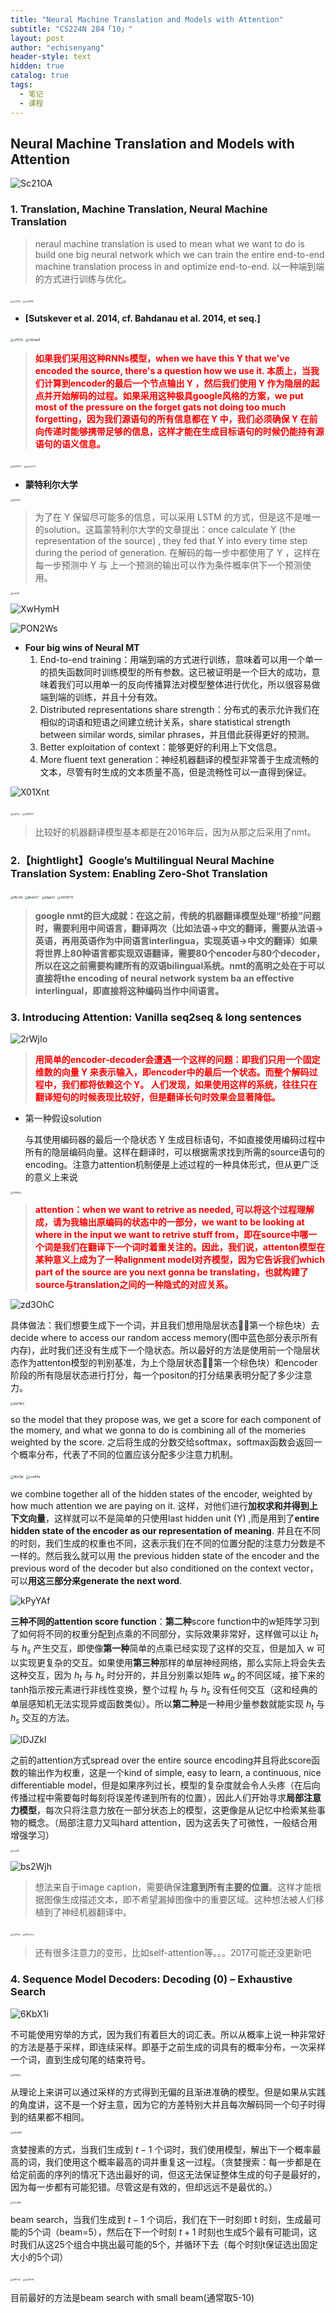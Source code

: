 ```yaml
---
title: "Neural Machine Translation and Models with Attention"
subtitle: "CS224N 284「10」"
layout: post
author: "echisenyang"
header-style: text
hidden: true
catalog: true
tags:
  - 笔记
  - 课程
---
```




## Neural Machine Translation and Models with Attention

![Sc21OA](https://gitee.com/echisenyang/GiteeForUpicUse/raw/master/uPic/Sc21OA.png)

### 1. Translation, Machine Translation, Neural Machine Translation

> neraul machine translation is used to mean what we want to do is build one big neural network which we can train the entire end-to-end machine translation process in and optimize end-to-end. 以一种端到端的方式进行训练与优化。

<img src="https://gitee.com/echisenyang/GiteeForUpicUse/raw/master/uPic/usOkDI.png" alt="usOkDI" style="zoom:25%;" />

<img src="https://gitee.com/echisenyang/GiteeForUpicUse/raw/master/uPic/cw01E8.png" alt="cw01E8" style="zoom:25%;" />

- **[Sutskever et al. 2014, cf. Bahdanau et al. 2014, et seq.]**

<img src="https://gitee.com/echisenyang/GiteeForUpicUse/raw/master/uPic/cPSS1j.png" alt="cPSS1j" style="zoom:33%;" />

<img src="https://gitee.com/echisenyang/GiteeForUpicUse/raw/master/uPic/LN2wpR.png" alt="LN2wpR" style="zoom:33%;" />

> **<font color=red>如果我们采用这种RNNs模型，when we have this Y that we've encoded the source, there's a question how we use it. 本质上，当我们计算到encoder的最后一个节点输出 Y ，然后我们使用 Y 作为隐层的起点并开始解码的过程。如果采用这种极具google风格的方案，we put most of the pressure on the forget gats not doing too much forgetting，因为我们源语句的所有信息都在 Y 中，我们必须确保 Y 在前向传递时能够携带足够的信息，这样才能在生成目标语句的时候仍能持有源语句的语义信息。</font>**

<img src="https://gitee.com/echisenyang/GiteeForUpicUse/raw/master/uPic/qXAGHT.png" alt="qXAGHT" style="zoom:25%;" />

<img src="https://gitee.com/echisenyang/GiteeForUpicUse/raw/master/uPic/gocOCO.png" alt="gocOCO" style="zoom:25%;" />

- **蒙特利尔大学**

<img src="https://gitee.com/echisenyang/GiteeForUpicUse/raw/master/uPic/SFBZIY.png" alt="SFBZIY" style="zoom:25%;" />

> 为了在 Y 保留尽可能多的信息，可以采用 LSTM 的方式，但是这不是唯一的solution。这篇蒙特利尔大学的文章提出：once calculate  Y (the representation of the source) , they fed that Y into every time step during the period of generation. 在解码的每一步中都使用了 Y ，这样在每一步预测中 Y 与 上一个预测的输出可以作为条件概率供下一个预测使用。

<img src="https://gitee.com/echisenyang/GiteeForUpicUse/raw/master/uPic/vaLXlf.png" alt="vaLXlf" style="zoom:25%;" />

![XwHymH](https://gitee.com/echisenyang/GiteeForUpicUse/raw/master/uPic/XwHymH.png)

![PON2Ws](https://gitee.com/echisenyang/GiteeForUpicUse/raw/master/uPic/PON2Ws.png)

- **Four big wins of Neural MT**
  1. End-to-end training：用端到端的方式进行训练，意味着可以用一个单一的损失函数同时训练模型的所有参数。这已被证明是一个巨大的成功，意味着我们可以用单一的反向传播算法对模型整体进行优化，所以很容易做端到端的训练，并且十分有效。
  2. Distributed representations share strength：分布式的表示允许我们在相似的词语和短语之间建立统计关系，share statistical strength between similar words, similar phrases，并且借此获得更好的预测。
  3. Better exploitation of context：能够更好的利用上下文信息。
  4. More fluent text generation：神经机器翻译的模型非常善于生成流畅的文本，尽管有时生成的文本质量不高，但是流畅性可以一直得到保证。

![X01Xnt](https://gitee.com/echisenyang/GiteeForUpicUse/raw/master/uPic/X01Xnt.png)

<img src="https://gitee.com/echisenyang/GiteeForUpicUse/raw/master/uPic/ygZcyt.png" alt="ygZcyt" style="zoom:25%;" />

<img src="https://gitee.com/echisenyang/GiteeForUpicUse/raw/master/uPic/yWjXD4.png" alt="yWjXD4" style="zoom:25%;" />

> 比较好的机器翻译模型基本都是在2016年后，因为从那之后采用了nmt。

### 2.【hightlight】Google’s Multilingual Neural Machine Translation System: Enabling Zero-Shot Translation

<img src="https://gitee.com/echisenyang/GiteeForUpicUse/raw/master/uPic/lRLrhb.png" alt="lRLrhb" style="zoom: 33%;" />

<img src="https://gitee.com/echisenyang/GiteeForUpicUse/raw/master/uPic/bkqVC7.png" alt="bkqVC7" style="zoom:33%;" />

<img src="https://gitee.com/echisenyang/GiteeForUpicUse/raw/master/uPic/afgam2.png" alt="afgam2" style="zoom:33%;" />

<img src="https://gitee.com/echisenyang/GiteeForUpicUse/raw/master/uPic/AXDWT0.png" alt="AXDWT0" style="zoom:33%;" />

> **google nmt的巨大成就：在这之前，传统的机器翻译模型处理“桥接”问题时，需要利用中间语言，翻译两次（比如法语->中文的翻译，需要从法语->英语，再用英语作为中间语言interlingua，实现英语->中文的翻译）如果将世界上80种语言都实现双语翻译，需要80个encoder与80个decoder，所以在这之前需要构建所有的双语bilingual系统。nmt的高明之处在于可以直接将the encoding of neural network system ba an effective interlingual，即直接将这种编码当作中间语言。**

### 3. Introducing Attention: Vanilla seq2seq & long sentences

![2rWjIo](https://gitee.com/echisenyang/GiteeForUpicUse/raw/master/uPic/2rWjIo.png)

> **<font color=red>用简单的encoder-decoder会遭遇一个这样的问题：即我们只用一个固定维数的向量 Y 来表示输入，即encoder中的最后一个状态。而整个解码过程中，我们都将依赖这个 Y。 人们发现，如果使用这样的系统，往往只在翻译短句的时候表现比较好，但是翻译长句时效果会显著降低。</font>**

- 第一种假设solution

  与其使用编码器的最后一个隐状态 Y 生成目标语句，不如直接使用编码过程中所有的隐层编码向量。这样在翻译时，可以根据需求找到所需的source语句的encoding。注意力attention机制便是上述过程的一种具体形式，但从更广泛的意义上来说

<img src="https://gitee.com/echisenyang/GiteeForUpicUse/raw/master/uPic/VB58J4.png" alt="VB58J4" style="zoom: 25%;" />

> **<font color=red>attention：when we want to retrive as needed, 可以将这个过程理解成，请为我输出原编码的状态中的一部分，we want to be looking at where in the input we want to retrive stuff from，即在source中哪一个词是我们在翻译下一个词时着重关注的。因此，我们说，attenton模型在某种意义上成为了一种alignment model对齐模型，因为它告诉我们which part of the source are you next gonna be translating，也就构建了source与translation之间的一种隐式的对应关系。</font>**

![zd3OhC](https://gitee.com/echisenyang/GiteeForUpicUse/raw/master/uPic/zd3OhC.png)

具体做法：我们想要生成下一个词，并且我们想用隐层状态（🏾第一个棕色块）去 decide where to access our random access memory(图中蓝色部分表示所有内存)，此时我们还没有生成下一个隐状态。所以最好的方法是使用前一个隐层状态作为attenton模型的判别基准，为上个隐层状态（🏾第一个棕色块）和encoder阶段的所有隐层状态进行打分，每一个positon的打分结果表明分配了多少注意力。

<img src="https://gitee.com/echisenyang/GiteeForUpicUse/raw/master/uPic/6aY9kX.png" alt="6aY9kX" style="zoom: 33%;" />

so the model that they propose was, we get a score for each component of the momery, and what we gonna to do is combining all of the momeries weighted by the score. 之后将生成的分数交给softmax，softmax函数会返回一个概率分布，代表了不同的位置应该分配多少注意力机制。

<img src="https://gitee.com/echisenyang/GiteeForUpicUse/raw/master/uPic/MjvQlp.png" alt="MjvQlp" style="zoom:33%;" />

<img src="https://gitee.com/echisenyang/GiteeForUpicUse/raw/master/uPic/LzwR4a.png" alt="LzwR4a" style="zoom: 33%;" />

we combine together all of the hidden states of the encoder, weighted by how much attention we are paying on it. 这样，对他们进行**加权求和并得到上下文向量**，这样就可以不是简单的只使用last hidden unit (Y) ,而是用到了**entire hidden state of the encoder as our representation of meaning**. 并且在不同的时刻，我们生成的权重也不同，这表示我们在不同的位置分配的注意力分数是不一样的。然后我么就可以用 the previous hidden state of the encoder and the previous word of the decoder but also conditioned on the context vector，可以**用这三部分来generate the next word**. 

![kPyYAf](https://gitee.com/echisenyang/GiteeForUpicUse/raw/master/uPic/kPyYAf.png)

**三种不同的attention score function**：**第二种**score function中的w矩阵学习到了如何将不同的权重分配到点乘的不同部分，实际效果非常好，这样做可以让 $h_t$ 与 $h_s$ 产生交互，即使像**第一种**简单的点乘已经实现了这样的交互，但是加入 w 可以实现更复杂的交互。如果使用**第三种**那样的单层神经网络，那么实际上将会失去这种交互，因为 $h_t$ 与 $h_s$ 时分开的，并且分别乘以矩阵 $w_a$ 的不同区域，接下来的tanh指示按元素进行非线性变换，整个过程 $h_t$ 与 $h_s$ 没有任何交互（这和经典的单层感知机无法实现异或函数类似）。所以**第二种**是一种用少量参数就能实现 $h_t$ 与 $h_s$ 交互的方法。

![lDJZkl](https://gitee.com/echisenyang/GiteeForUpicUse/raw/master/uPic/lDJZkl.png)

之前的attention方式spread over the entire source encoding并且将此score函数的输出作为权重，这是一个kind of simple, easy to learn, a continuous, nice differentiable model，但是如果序列过长，模型的复杂度就会令人头疼（在后向传播过程中需要每时每刻将误差传递到所有的位置），因此人们开始寻求**局部注意力模型**，每次只将注意力放在一部分状态上的模型，这更像是从记忆中检索某些事物的概念。（局部注意力又叫hard attention，因为这丢失了可微性，一般结合用增强学习）

<img src="https://gitee.com/echisenyang/GiteeForUpicUse/raw/master/uPic/xas1Pj.png" alt="xas1Pj" style="zoom:25%;" />

![bs2Wjh](https://gitee.com/echisenyang/GiteeForUpicUse/raw/master/uPic/bs2Wjh.png)

> 想法来自于image caption，需要确保**注意到所有主要的位置**。这样才能根据图像生成描述文本，即不希望漏掉图像中的重要区域。这种想法被人们移植到了神经机器翻译中。

<img src="https://gitee.com/echisenyang/GiteeForUpicUse/raw/master/uPic/5cESvc.png" alt="5cESvc" style="zoom:25%;" />



<img src="https://gitee.com/echisenyang/GiteeForUpicUse/raw/master/uPic/NFuHvu.png" alt="NFuHvu" style="zoom:25%;" />

> 还有很多注意力的变形，比如self-attention等。。。2017可能还没更新吧

### 4. Sequence Model Decoders: Decoding (0) – Exhaustive Search

![6KbX1i](https://gitee.com/echisenyang/GiteeForUpicUse/raw/master/uPic/6KbX1i.png)

不可能使用穷举的方式，因为我们有着巨大的词汇表。所以从概率上说一种非常好的方法是基于采样，即连续采样。即基于之前生成的词具有的概率分布，一次采样一个词，直到生成句尾的结束符号。

<img src="https://gitee.com/echisenyang/GiteeForUpicUse/raw/master/uPic/fBSW4v.png" alt="fBSW4v" style="zoom:25%;" />

从理论上来讲可以通过采样的方式得到无偏的且渐进准确的模型。但是如果从实践的角度讲，这不是一个好主意，因为它的方差特别大并且每次解码同一个句子时得到的结果都不相同。

<img src="https://gitee.com/echisenyang/GiteeForUpicUse/raw/master/uPic/LBw3RP.png" alt="LBw3RP" style="zoom:25%;" />

贪婪搜素的方式，当我们生成到 $t-1$ 个词时，我们使用模型，解出下一个概率最高的词，我们使用这个概率最高的词并重复这一过程。（贪婪搜索：每一步都是在给定前面的序列的情况下选出最好的词，但这无法保证整体生成的句子是最好的，因为每一步都有可能犯错。尽管这是有效的，但却远远不是最优的。）

<img src="https://gitee.com/echisenyang/GiteeForUpicUse/raw/master/uPic/ZxU2B0.png" alt="ZxU2B0" style="zoom:25%;" />

beam search，当我们生成到 $t-1$ 个词后，我们在下一时刻即 t 时刻，生成最可能的5个词（beam=5），然后在下一个时刻 $t+1$ 时刻也生成5个最有可能词，这时我们从这25个组合中挑出最可能的5个，并循环下去（每个时刻t保证选出固定大小的5个词）

<img src="https://gitee.com/echisenyang/GiteeForUpicUse/raw/master/uPic/d3EVqr.png" alt="d3EVqr" style="zoom:25%;" />

<img src="https://gitee.com/echisenyang/GiteeForUpicUse/raw/master/uPic/qcX8nR.png" alt="qcX8nR" style="zoom:25%;" />

目前最好的方法是beam search with small beam(通常取5-10)



